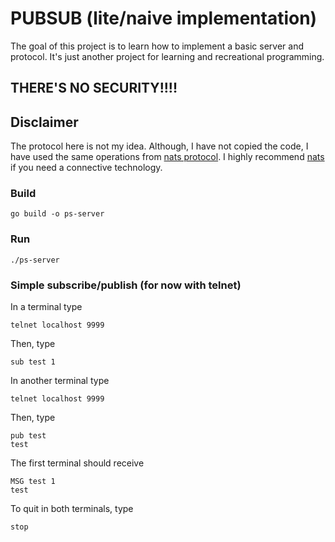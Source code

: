 # PUBSUB (lite/naive implementation)

The goal of this project is to learn how to implement a basic server and protocol.
It's just another project for learning and recreational programming.

## THERE'S NO SECURITY!!!!

## Disclaimer
The protocol here is not my idea. Although, I have not copied the code, I have used the same operations from [nats protocol](https://docs.nats.io/nats-protocol/nats-protocol#protocol-messages).
I highly recommend [nats](https://nats.io) if you need a connective technology.

### Build
`go build -o ps-server`

### Run

`./ps-server`

### Simple subscribe/publish (for now with telnet)
In a terminal type
```
telnet localhost 9999
``` 
Then, type
```
sub test 1                                                                      
```
In another terminal type
```
telnet localhost 9999
```
Then, type
```
pub test
test
```
The first terminal should receive
```
MSG test 1                                                                      
test   
```
To quit in both terminals, type
```
stop
```
